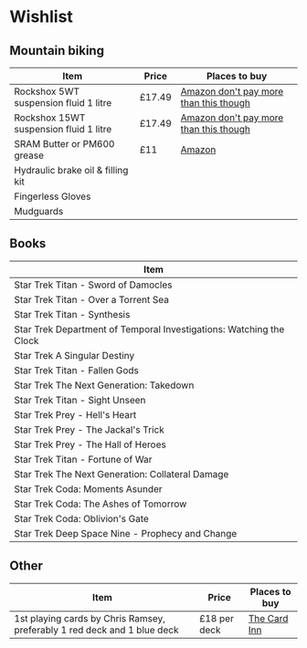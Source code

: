 # Wishlist
## Mountain biking
| Item | Price | Places to buy
| --- | --- | --- |
| Rockshox 5WT suspension fluid 1 litre | £17.49 | [Amazon don't pay more than this though](https://www.amazon.co.uk/gp/product/B0013HOAAU/)
| Rockshox 15WT suspension fluid 1 litre | £17.49 | [Amazon don't pay more than this though](https://www.amazon.co.uk/gp/product/B0012IM22I/)
| SRAM Butter or PM600 grease | £11 | [Amazon](https://www.amazon.co.uk/gp/product/B00H66BVMC/)
| Hydraulic brake oil & filling kit |
| Fingerless Gloves |
| Mudguards |

## Books
| Item |
| --- |
| Star Trek Titan - Sword of Damocles |
| Star Trek Titan - Over a Torrent Sea |
| Star Trek Titan - Synthesis |
| Star Trek Department of Temporal Investigations: Watching the Clock |
| Star Trek A Singular Destiny |
| Star Trek Titan - Fallen Gods |
| Star Trek The Next Generation: Takedown |
| Star Trek Titan - Sight Unseen |
| Star Trek Prey - Hell's Heart |
| Star Trek Prey - The Jackal's Trick |
| Star Trek Prey - The Hall of Heroes |
| Star Trek Titan - Fortune of War |
| Star Trek The Next Generation: Collateral Damage |
| Star Trek Coda: Moments Asunder |
| Star Trek Coda: The Ashes of Tomorrow |
| Star Trek Coda: Oblivion's Gate |
| Star Trek Deep Space Nine - Prophecy and Change |

## Other
| Item | Price | Places to buy |
| --- | --- | --- |
| 1st playing cards by Chris Ramsey, preferably 1 red deck and 1 blue deck | £18 per deck | [The Card Inn](https://thecardinn.co.uk/collections/chris-ramsay/products/1st-playing-cards-x-bicycle-chris-ramsay) |